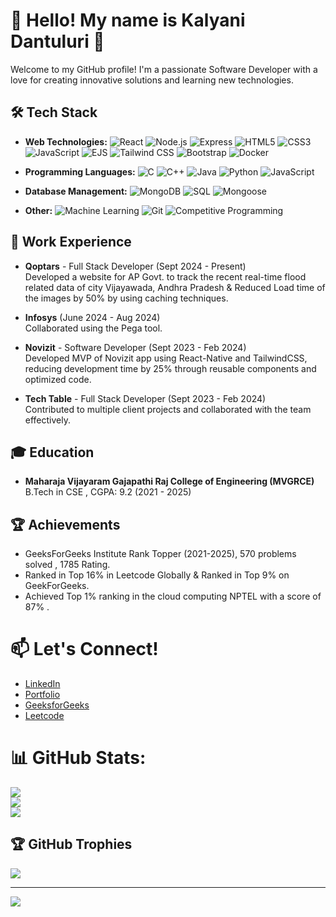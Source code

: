# 💫 Hello! My name is Kalyani Dantuluri 👋
Welcome to my GitHub profile! I'm a passionate Software  Developer with a love for creating innovative solutions and learning new technologies.<br>

## 🛠️ Tech Stack

- **Web Technologies:**
  ![React](https://img.shields.io/badge/-React-61DAFB?style=flat&logo=react&logoColor=white)
  ![Node.js](https://img.shields.io/badge/-Node.js-339933?style=flat&logo=node.js&logoColor=white)
  ![Express](https://img.shields.io/badge/-Express-000000?style=flat&logo=express&logoColor=white)
  ![HTML5](https://img.shields.io/badge/-HTML5-E34F26?style=flat&logo=html5&logoColor=white)
  ![CSS3](https://img.shields.io/badge/-CSS3-1572B6?style=flat&logo=css3&logoColor=white)
  ![JavaScript](https://img.shields.io/badge/-JavaScript-F7DF1E?style=flat&logo=javascript&logoColor=black)
  ![EJS](https://img.shields.io/badge/-EJS-4F5B93?style=flat&logo=ejs&logoColor=white)
  ![Tailwind CSS](https://img.shields.io/badge/-Tailwind%20CSS-06B6D4?style=flat&logo=tailwind-css&logoColor=white)
  ![Bootstrap](https://img.shields.io/badge/-Bootstrap-7952B3?style=flat&logo=bootstrap&logoColor=white)
  ![Docker](https://img.shields.io/badge/-Docker-2496ED?style=flat&logo=docker&logoColor=white)

- **Programming Languages:**
  ![C](https://img.shields.io/badge/-C-A8B9CC?style=flat&logo=c&logoColor=black)
  ![C++](https://img.shields.io/badge/-C%2B%2B-F34B7D?style=flat&logo=c%2B%2B&logoColor=white)
  ![Java](https://img.shields.io/badge/-Java-007396?style=flat&logo=java&logoColor=white)
  ![Python](https://img.shields.io/badge/-Python-3776AB?style=flat&logo=python&logoColor=white)
  ![JavaScript](https://img.shields.io/badge/-JavaScript-F7DF1E?style=flat&logo=javascript&logoColor=black)

- **Database Management:**
  ![MongoDB](https://img.shields.io/badge/-MongoDB-47A248?style=flat&logo=mongodb&logoColor=white)
  ![SQL](https://img.shields.io/badge/-SQL-003B57?style=flat&logo=postgresql&logoColor=white)
  ![Mongoose](https://img.shields.io/badge/-Mongoose-880000?style=flat&logo=mongoose&logoColor=white)

- **Other:**
  ![Machine Learning](https://img.shields.io/badge/-Machine%20Learning-F5A300?style=flat&logo=python&logoColor=white)
  ![Git](https://img.shields.io/badge/-Git-F05032?style=flat&logo=git&logoColor=white)
  ![Competitive Programming](https://img.shields.io/badge/-Competitive%20Programming-2D2D2D?style=flat&logo=codeforces&logoColor=white)

 ## 💼 Work Experience

- **Qoptars** - Full Stack Developer (Sept 2024 - Present)  
  Developed a website for AP Govt. to track the recent real-time flood related data of city Vijayawada, Andhra Pradesh & Reduced Load time of the images by 50% by using caching techniques.
  
- **Infosys** (June 2024 - Aug 2024)  
  Collaborated using the Pega tool.

- **Novizit** - Software Developer (Sept 2023 - Feb 2024)  
  Developed MVP of Novizit app using React-Native and TailwindCSS, reducing development time by 25% through reusable components and optimized code.
  
- **Tech Table** - Full Stack Developer (Sept 2023 - Feb 2024)  
  Contributed to multiple client projects and collaborated with the team effectively.

## 🎓 Education

- **Maharaja Vijayaram Gajapathi Raj College of Engineering (MVGRCE)**  
  B.Tech in CSE , CGPA: 9.2 (2021 - 2025)

## 🏆 Achievements

- GeeksForGeeks Institute Rank Topper (2021-2025), 570 problems solved , 1785 Rating.
- Ranked in Top 16% in Leetcode Globally & Ranked in Top 9% on GeekForGeeks.
- Achieved Top 1% ranking in the cloud computing NPTEL with a score of 87% .


# 📫 Let's Connect! 
- [LinkedIn](https://www.linkedin.com/in/kalyani-dantuluri/)
- [Portfolio](https://kalyani179.github.io/Portfolio/)
- [GeeksforGeeks](https://www.geeksforgeeks.org/user/kalyani179/)
- [Leetcode](https://leetcode.com/u/kalyani971/)

# 📊 GitHub Stats:
![](https://github-readme-streak-stats.herokuapp.com/?user=kalyani179&theme=dark&hide_border=false)<br/>
![](https://github-readme-stats.vercel.app/api?username=kalyani179&theme=dark&hide_border=false&include_all_commits=true&count_private=true)<br/>
![](https://github-readme-stats.vercel.app/api/top-langs/?username=kalyani179&theme=dark&hide_border=false&include_all_commits=true&count_private=true&layout=compact)

## 🏆 GitHub Trophies
![](https://github-profile-trophy.vercel.app/?username=kalyani179&theme=nord&no-frame=true&no-bg=false&margin-w=4)

---
[![](https://visitcount.itsvg.in/api?id=kalyani179&icon=5&color=3)](https://visitcount.itsvg.in)

<!-- Proudly created with GPRM ( https://gprm.itsvg.in ) -->
